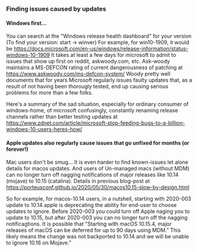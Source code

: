 ### Finding issues caused by updates
#### Windows first...
You can search at the "Windows release health dashboard" for your version (To find your version: start -> winver) For example, for win10-1909, it would be https://docs.microsoft.com/en-us/windows/release-information/status-windows-10-1909
It takes at least a few days for microsoft to admit to issues that show up first on reddit, askwoody.com, etc. Ask-woody maintains a MS-DEFCON rating of current dangerousness of patching at https://www.askwoody.com/ms-defcon-system/  Woody pretty well documents that for years Microsoft regularly issues faulty updates that, as a result of not having been thorougly tested, end up causing serious problems for more than a few folks. 

Here's a summary of the sad situation, especially for ordinary consumer of windows-home, of microsoft confusingly, constantly renaming release channels rather than better testing updates at https://www.zdnet.com/article/microsoft-stop-feeding-bugs-to-a-billion-windows-10-users-heres-how/

#### Apple updates also regularly cause issues that go unfixed for months (or forever!)
Mac users don't be smug... It is even harder to find known-issues let alone details for macos updates. And users of Un-managed macs (without MDM) can no longer turn off nagging notifications of major releases like 10.14 (mojave) to 10.15 (catalina). Details in previous blog-post at https://porteusconf.github.io/2020/05/30/macos10.15-slow-by-design.html

So for example, for macos-10.14 users, in a nutshell, starting with 2020-003 update to 10.14 apple is deprecating the ability for end-user to choose updates to ignore. Before 2020-003 you could turn off Apple naging you to update to 10.15, but after 2020-003 you can no longer turn off the nagging notificagtions. It is possible that "Starting with macOS 10.15.4, major releases of macOS can be deferred for up to 90 days using MDM.” This likely means the change was not backported to 10.14 and we will be unable to ignore 10.16 on Mojave." 
